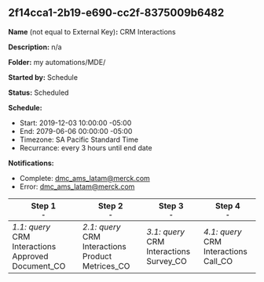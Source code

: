 ## 2f14cca1-2b19-e690-cc2f-8375009b6482

**Name** (not equal to External Key)**:** CRM Interactions

**Description:** n/a

**Folder:** my automations/MDE/

**Started by:** Schedule

**Status:** Scheduled

**Schedule:**

* Start: 2019-12-03 10:00:00 -05:00
* End: 2079-06-06 00:00:00 -05:00
* Timezone: SA Pacific Standard Time
* Recurrance: every 3 hours until end date

**Notifications:**

* Complete: dmc_ams_latam@merck.com
* Error: dmc_ams_latam@merck.com

| Step 1<br>_<small>-</small>_ | Step 2<br>_<small>-</small>_ | Step 3<br>_<small>-</small>_ | Step 4<br>_<small>-</small>_ |
| --- | --- | --- | --- |
| _1.1: query_<br>CRM Interactions Approved Document_CO | _2.1: query_<br>CRM Interactions Product Metrices_CO | _3.1: query_<br>CRM Interactions Survey_CO | _4.1: query_<br>CRM Interactions Call_CO |
